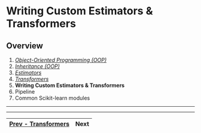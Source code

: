 # Writing Custom Estimators & Transformers

## Overview
1. [_Object-Oriented Programming (OOP)_](./object-oriented-programming.md)
2. [_Inheritance (OOP)_](./inheritance.md)
3. [_Estimators_](./estimators.md)
4. [_Transformers_](./transformers)
5. **Writing Custom Estimators & Transformers**
6. Pipeline
7. Common Scikit-learn modules

---



---
| [Prev - Transformers](./transformers.md) | Next |
|:-------------------------------------|--------------------:|
